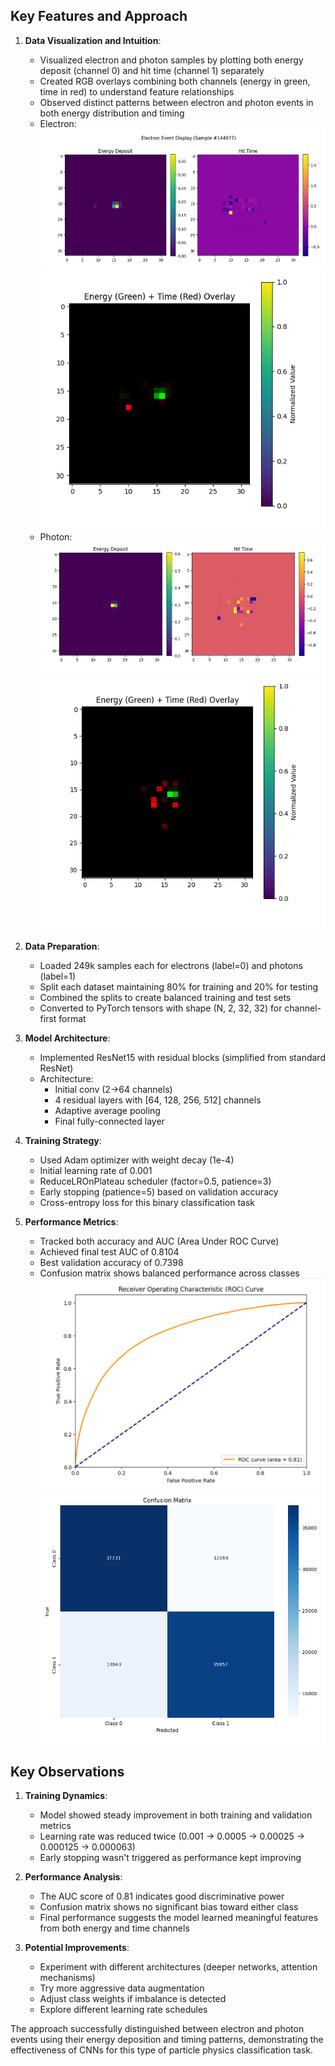 ## Key Features and Approach

1. **Data Visualization and Intuition**:
   - Visualized electron and photon samples by plotting both energy deposit (channel 0) and hit time (channel 1) separately
   - Created RGB overlays combining both channels (energy in green, time in red) to understand feature relationships
   - Observed distinct patterns between electron and photon events in both energy distribution and timing
   - Electron:
![Electron Channels.png](https://github.com/Abdelrahman10101/CMS/blob/main/Electron-photon%20classification/Electron%20Channels.png)
![Electron.png](https://github.com/Abdelrahman10101/CMS/blob/main/Electron-photon%20classification/Electron.png)
   - Photon:
![Photon Channels.png](https://github.com/Abdelrahman10101/CMS/blob/main/Electron-photon%20classification/Photon%20Channels.png)
![Photon.png](https://github.com/Abdelrahman10101/CMS/blob/main/Electron-photon%20classification/Photon.png)

2. **Data Preparation**:
   - Loaded 249k samples each for electrons (label=0) and photons (label=1)
   - Split each dataset maintaining 80% for training and 20% for testing
   - Combined the splits to create balanced training and test sets
   - Converted to PyTorch tensors with shape (N, 2, 32, 32) for channel-first format

3. **Model Architecture**:
   - Implemented ResNet15 with residual blocks (simplified from standard ResNet)
   - Architecture:
     - Initial conv (2→64 channels)
     - 4 residual layers with [64, 128, 256, 512] channels
     - Adaptive average pooling
     - Final fully-connected layer

4. **Training Strategy**:
   - Used Adam optimizer with weight decay (1e-4)
   - Initial learning rate of 0.001
   - ReduceLROnPlateau scheduler (factor=0.5, patience=3)
   - Early stopping (patience=5) based on validation accuracy
   - Cross-entropy loss for this binary classification task

5. **Performance Metrics**:
   - Tracked both accuracy and AUC (Area Under ROC Curve)
   - Achieved final test AUC of 0.8104
   - Best validation accuracy of 0.7398
   - Confusion matrix shows balanced performance across classes
![ROC Curve.png](https://github.com/Abdelrahman10101/CMS/blob/main/Electron-photon%20classification/ROC%20Curve.png)
![Confussion Matrix.png](https://github.com/Abdelrahman10101/CMS/blob/main/Electron-photon%20classification/Confussion%20Matrix.png)
## Key Observations

1. **Training Dynamics**:
   - Model showed steady improvement in both training and validation metrics
   - Learning rate was reduced twice (0.001 → 0.0005 → 0.00025 → 0.000125 → 0.000063)
   - Early stopping wasn't triggered as performance kept improving

2. **Performance Analysis**:
   - The AUC score of 0.81 indicates good discriminative power
   - Confusion matrix shows no significant bias toward either class
   - Final performance suggests the model learned meaningful features from both energy and time channels

3. **Potential Improvements**:
   - Experiment with different architectures (deeper networks, attention mechanisms)
   - Try more aggressive data augmentation
   - Adjust class weights if imbalance is detected
   - Explore different learning rate schedules

The approach successfully distinguished between electron and photon events using their energy deposition and timing patterns, demonstrating the effectiveness of CNNs for this type of particle physics classification task.
